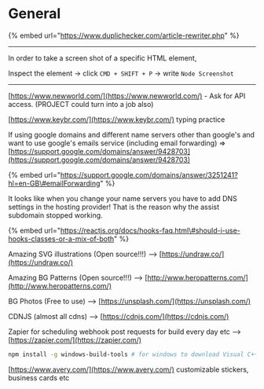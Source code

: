# General

{% embed url="https://www.duplichecker.com/article-rewriter.php" %}

------------

In order to take a screen shot of a specific HTML element,

Inspect the element -&gt; click `CMD + SHIFT + P` -&gt; write `Node Screenshot` 

------------

[https://www.newworld.com/](https://www.newworld.com/) - Ask for API access. \(PROJECT could turn into a job also\)

[https://www.keybr.com/](https://www.keybr.com/) typing practice



If using google domains and different name servers other than google's and want to use google's emails service \(including email forwarding\) =&gt; [https://support.google.com/domains/answer/9428703](https://support.google.com/domains/answer/9428703)

{% embed url="https://support.google.com/domains/answer/3251241?hl=en-GB\#emailForwarding" %}

It looks like when you change your name servers you have to add DNS settings in the hosting provider! That is the reason why the assist subdomain stopped working.

{% embed url="https://reactjs.org/docs/hooks-faq.html\#should-i-use-hooks-classes-or-a-mix-of-both" %}

Amazing SVG illustrations \(Open source!!!\) --&gt; [https://undraw.co/](https://undraw.co/)

Amazing BG Patterns \(Open source!!!\) --&gt; [http://www.heropatterns.com/](http://www.heropatterns.com/)

BG Photos \(Free to use\) --&gt; [https://unsplash.com/](https://unsplash.com/)

CDNJS \(almost all cdns\) --&gt; [https://cdnjs.com/](https://cdnjs.com/)

Zapier for scheduling webhook post requests for build every day etc --&gt; [https://zapier.com/](https://zapier.com/)





```bash
npm install -g windows-build-tools # for windows to download Visual C++ Build Tools set PATH's
```



[https://www.avery.com/](https://www.avery.com/) customizable stickers, business cards etc

